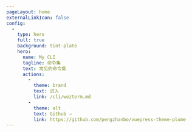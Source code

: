 ```yaml
---
pageLayout: home
externalLinkIcon: false
config:
  -
    type: hero
    full: true
    background: tint-plate
    hero:
      name: My CLI
      tagline: 命令集
      text: 常见的命令集
      actions:
        -
          theme: brand
          text: 进入
          link: /cli/wezterm.md
        -
          theme: alt
          text: Github →
          link: https://github.com/pengzhanbo/vuepress-theme-plume
---
```

